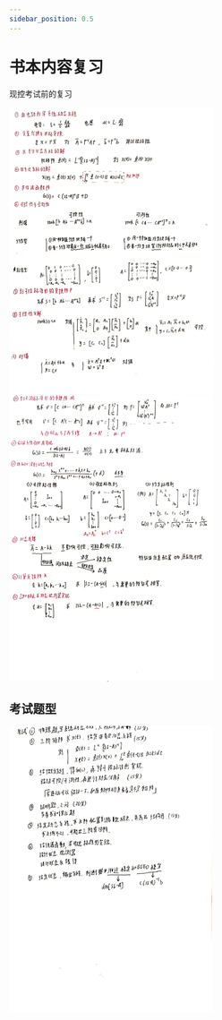 ```yaml
---
sidebar_position: 0.5
---
```


# 书本内容复习

现控考试前的复习

<img src="./assets/26cfd80fdf2ed8b4b0fdd4bba40bb51.jpg" alt="26cfd80fdf2ed8b4b0fdd4bba40bb51" style="zoom: 50%;" />

<img src="./assets/b0283c5096a9bd02bb147a85e583459.jpg" alt="b0283c5096a9bd02bb147a85e583459" style="zoom: 50%;" />

## 考试题型

<img src="./assets/f1444d8552716b8548baad413fc056d.jpg" alt="f1444d8552716b8548baad413fc056d" style="zoom: 50%;" />

